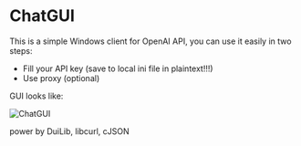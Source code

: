 # ChatGUI 
This is a simple Windows client for OpenAI API, you can use it easily in two steps:
- Fill your API key (save to local ini file in plaintext!!!)
- Use proxy (optional)

GUI looks like:


![ChatGUI](https://github.com/PORKWOTONLEE/ChatGUI/blob/master/Pic/pic1.png)

power by DuiLib, libcurl, cJSON
